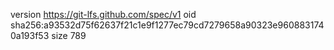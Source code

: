version https://git-lfs.github.com/spec/v1
oid sha256:a93532d75f62637f21c1e9f1277ec79cd7279658a90323e9608831740a193f53
size 789
